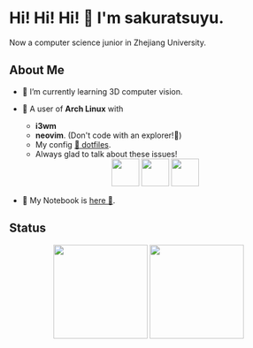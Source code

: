 # Hi! Hi! Hi! 👋 I'm sakuratsuyu.

Now a computer science junior in Zhejiang University.

## About Me

- 🌱 I’m currently learning 3D computer vision.
- 🐧 A user of **Arch Linux** with
	- **i3wm** 
	- **neovim**. (Don't code with an explorer!👻)
	- My config [📂 dotfiles](https://github.com/sakuratsuyu/.dotfiles).
	- Always glad to talk about these issues!

	<div align="center">	
		<img style="height: 50px" src="https://avatars.githubusercontent.com/u/4673648?s=200&v=4"/>
		<img style="height: 50px" src="https://avatars.githubusercontent.com/u/7904352?s=200&v=4" />
		<img style="height: 50px" src="https://avatars.githubusercontent.com/u/6471485?s=200&v=4"> 
	</div>

- 🔖 My Notebook is [here 🎒](https://sakuratsuyu.github.io/Note).

## Status

<div align="center">
  <img align="center" style="height: 170px" src="https://github-readme-stats.vercel.app/api?username=sakuratsuyu&show_icons=true&count_private=true&hide_border=true&theme=gruvbox" />

  <img align="center" style="height: 170px" src="https://github-readme-stats.vercel.app/api/top-langs/?username=sakuratsuyu&hide_border=true&layout=compact&theme=gruvbox" />
</div>
